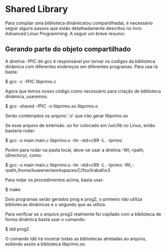# Shared Library

Para compilar uma biblioteca dinâmica(ou compartilhada), é necessário seguir alguns passos que estão detalhadamente descritos no livro Advanced Linux Programming. A seguir um breve resumo:

## Gerando parte do objeto compartilhado

A diretiva -fPIC do gcc é responsável por tornar os codigos da biblioteca dinâmica com diferentes endereços em diferentes programas. Para usa-la basta:

$ gcc -c -fPIC libprimo.c

Agora que temos nosso código como necessário para criação de biblioteca dinâmica, usaremos:

$ gcc -shared -fPIC -o libprimo.so libprimo.o

Serão combinados os arquivo '.o' que irão gerar libprimo.so

Se esse arquivo de extensão .so for colocado em /usr/lib no Linux, então bastaria rodar:

$ gcc -o main main.c libprimo.o -lm -std=c99 -L. -lprimo

Porém para rodar na pasta local, deve-se usar a diretiva -Wl,-rpath, (directory), como:

$ gcc -o main main.c libprimo.o -lm -std=c99 -L. -lprimo -Wl,-rpath,/home/kuwener/workspaces/C/fso/trabalho3


Para rodar os procedimentos acima, basta usar:

$ make

Dois programas serão gerados prog e prog2, o primeiro não utiliza bibliotecas 
dinâmicas e o segundo que as utiliza. 

Para verificar se o arquivo prog2 realmente foi copilado com a biblioteca de 
forma dinâmica basta usar o comando:

$ ldd prog2

O comando ldd irá mostrar todas as bibliotecas atreladas ao arquivo, exibindo
assim a biblioteca libprimo.so. 
